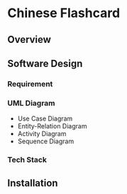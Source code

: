 # Chinese Flashcard

## Overview

## Software Design

### Requirement

### UML Diagram

- Use Case Diagram
- Entity-Relation Diagram
- Activity Diagram
- Sequence Diagram

### Tech Stack

## Installation
